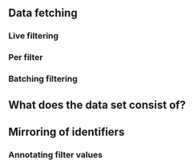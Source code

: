 ## Data fetching

### Live filtering

### Per filter

### Batching filtering

## What does the data set consist of?

## Mirroring of identifiers

### Annotating filter values
